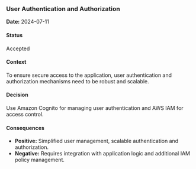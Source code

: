 ### User Authentication and Authorization

**Date:** 2024-07-11

#### Status

Accepted

#### Context

To ensure secure access to the application, user authentication and authorization mechanisms need to be robust and scalable.

#### Decision

Use Amazon Cognito for managing user authentication and AWS IAM for access control.

#### Consequences

- **Positive:** Simplified user management, scalable authentication and authorization.
- **Negative:** Requires integration with application logic and additional IAM policy management.
